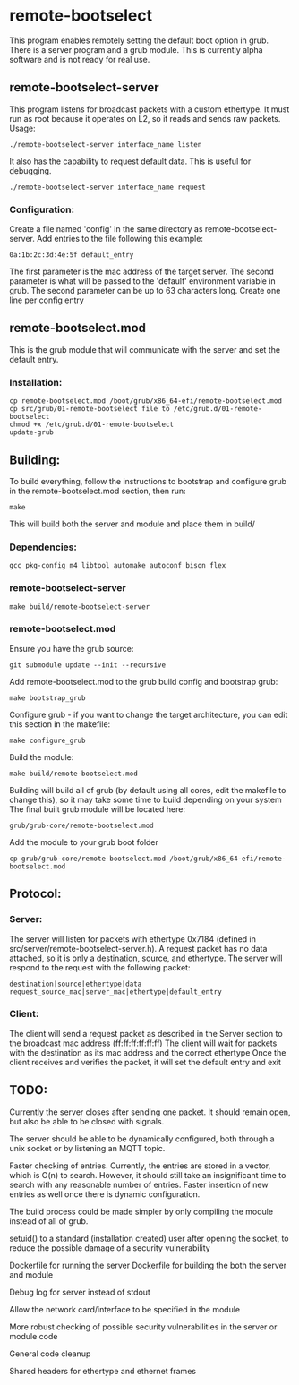 # remote-bootselect
This program enables remotely setting the default boot option in grub.
There is a server program and a grub module.
This is currently alpha software and is not ready for real use.

## remote-bootselect-server
This program listens for broadcast packets with a custom ethertype.
It must run as root because it operates on L2, so it reads and sends raw packets.
Usage:
``` 
./remote-bootselect-server interface_name listen
```
It also has the capability to request default data. This is useful for debugging.
```
./remote-bootselect-server interface_name request
```
### Configuration:
Create a file named 'config' in the same directory as remote-bootselect-server.
Add entries to the file following this example:
```
0a:1b:2c:3d:4e:5f default_entry
```
The first parameter is the mac address of the target server.
The second parameter is what will be passed to the 'default' environment variable in grub.
The second parameter can be up to 63 characters long.
Create one line per config entry

## remote-bootselect.mod
This is the grub module that will communicate with the server and set the default entry.
### Installation:
``` 
cp remote-bootselect.mod /boot/grub/x86_64-efi/remote-bootselect.mod
cp src/grub/01-remote-bootselect file to /etc/grub.d/01-remote-bootselect
chmod +x /etc/grub.d/01-remote-bootselect
update-grub
```

## Building:
To build everything, follow the instructions to bootstrap and configure grub in the remote-bootselect.mod section,
then run:
```
make
```
This will build both the server and module and place them in build/
### Dependencies:
``` 
gcc pkg-config m4 libtool automake autoconf bison flex
```
### remote-bootselect-server
```
make build/remote-bootselect-server
```
### remote-bootselect.mod
Ensure you have the grub source:
```
git submodule update --init --recursive
```
Add remote-bootselect.mod to the grub build config and bootstrap grub:
```
make bootstrap_grub
```
Configure grub - if you want to change the target architecture, you can edit this section in the makefile:
```
make configure_grub
```
Build the module:
```
make build/remote-bootselect.mod
```
Building will build all of grub (by default using all cores, edit the makefile to change this),
so it may take some time to build depending on your system
The final built grub module will be located here:
```
grub/grub-core/remote-bootselect.mod
```
Add the module to your grub boot folder
```
cp grub/grub-core/remote-bootselect.mod /boot/grub/x86_64-efi/remote-bootselect.mod
```

## Protocol:
### Server:
The server will listen for packets with ethertype 0x7184 (defined in src/server/remote-bootselect-server.h).
A request packet has no data attached, so it is only a destination, source, and ethertype.
The server will respond to the request with the following packet:
```
destination|source|ethertype|data
request_source_mac|server_mac|ethertype|default_entry
```
### Client:
The client will send a request packet as described in the Server section to the broadcast mac address (ff:ff:ff:ff:ff:ff)
The client will wait for packets with the destination as its mac address and the correct ethertype
Once the client receives and verifies the packet, it will set the default entry and exit

## TODO:
Currently the server closes after sending one packet.
It should remain open, but also be able to be closed with signals.

The server should be able to be dynamically configured, both through a unix socket or by listening an MQTT topic.

Faster checking of entries. Currently, the entries are stored in a vector, which is O(n) to search. 
However, it should still take an insignificant time to search with any reasonable number of entries.
Faster insertion of new entries as well once there is dynamic configuration.

The build process could be made simpler by only compiling the module instead of all of grub.

setuid() to a standard (installation created) user after opening the socket, to reduce the possible damage of a security vulnerability

Dockerfile for running the server
Dockerfile for building the both the server and module

Debug log for server instead of stdout

Allow the network card/interface to be specified in the module

More robust checking of possible security vulnerabilities in the server or module code

General code cleanup 

Shared headers for ethertype and ethernet frames
